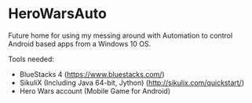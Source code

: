 # HeroWarsAuto
Future home for using my messing around with Automation to control Android based apps from a Windows 10 OS.

Tools needed:
* BlueStacks 4 (https://www.bluestacks.com/)
* SikuliX (Including Java 64-bit, Jython) (http://sikulix.com/quickstart/)
* Hero Wars account (Mobile Game for Android)

